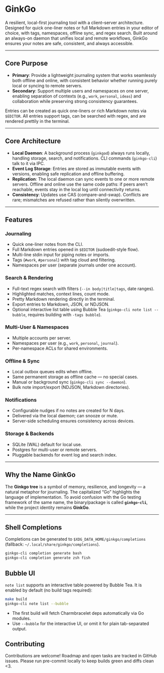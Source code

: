 # GinkGo

A resilient, local-first journaling tool with a client–server architecture. Designed for quick one-liner notes or full Markdown entries in your editor of choice, with tags, namespaces, offline sync, and regex search. Built around an always-on daemon that unifies local and remote workflows, GinkGo ensures your notes are safe, consistent, and always accessible.

---

## Core Purpose

- **Primary**: Provide a lightweight journaling system that works seamlessly both offline and online, with consistent behavior whether running purely local or syncing to remote servers.
- **Secondary**: Support multiple users and namespaces on one server, enabling separation of contexts (e.g., `work`, `personal`, `ideas`) and collaboration while preserving strong consistency guarantees.

Entries can be created as quick one-liners or rich Markdown notes via `$EDITOR`. All entries support tags, can be searched with regex, and are rendered prettily in the terminal.

---

## Core Architecture

- **Local Daemon**: A background process (`ginkgod`) always runs locally, handling storage, search, and notifications. CLI commands (`ginkgo-cli`) talk to it via IPC.
- **Event Log Storage**: Entries are stored as immutable events with versions, enabling safe replication and offline buffering.
- **Replication**: The local daemon can sync events to one or more remote servers. Offline and online use the same code paths: if peers aren’t reachable, events stay in the local log until connectivity returns.
- **Consistency**: Updates use CAS (compare-and-swap). Conflicts are rare; mismatches are refused rather than silently overwritten.

---

## Features

### Journaling
- Quick one-liner notes from the CLI.
- Full Markdown entries opened in `$EDITOR` (sudoedit-style flow).
- Multi-line stdin input for piping notes or imports.
- Tags (`#work`, `#personal`) with tag cloud and filtering.
- Namespaces per user (separate journals under one account).

### Search & Rendering
- Full-text regex search with filters (`--in body|title|tags`, date ranges).
- Highlighted matches, context lines, count mode.
- Pretty Markdown rendering directly in the terminal.
- Export entries to Markdown, JSON, or NDJSON.
- Optional interactive list table using Bubble Tea (`ginkgo-cli note list --bubble`, requires building with `-tags bubble`).

### Multi-User & Namespaces
- Multiple accounts per server.
- Namespaces per user (e.g., `work`, `personal`, `journal`).
- Per-namespace ACLs for shared environments.

### Offline & Sync
- Local outbox queues edits when offline.
- Same permanent storage as offline cache — no special cases.
- Manual or background sync (`ginkgo-cli sync --daemon`).
- Bulk note import/export (NDJSON, Markdown directories).

### Notifications
- Configurable nudges if no notes are created for N days.
- Delivered via the local daemon; can snooze or mute.
- Server-side scheduling ensures consistency across devices.

### Storage & Backends
- SQLite (WAL) default for local use.
- Postgres for multi-user or remote servers.
- Pluggable backends for event log and search index.

---

## Why the Name GinkGo

The **Ginkgo tree** is a symbol of memory, resilience, and longevity — a natural metaphor for journaling. The capitalized “Go” highlights the language of implementation.
To avoid confusion with the Go testing framework of the same name, the binary/package is called **`ginkgo-cli`**, while the project identity remains **GinkGo**.

---

## Shell Completions

Completions can be generated to `$XDG_DATA_HOME/ginkgo/completions` (fallback: `~/.local/share/ginkgo/completions`).

```bash
ginkgo-cli completion generate bash
ginkgo-cli completion generate zsh fish
```

## Bubble UI

`note list` supports an interactive table powered by Bubble Tea. It is enabled by default (no build tags required):

```bash
make build
ginkgo-cli note list --bubble
```

- The first build will fetch Charmbracelet deps automatically via Go modules.
- Use `--bubble` for the interactive UI, or omit it for plain tab-separated output.

## Contributing

Contributions are welcome! Roadmap and open tasks are tracked in GitHub issues. Please run pre-commit locally to keep builds green and diffs clean <3.
